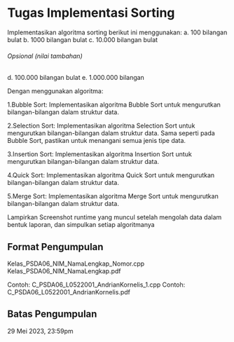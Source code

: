 # Tugas Implementasi Sorting

Implementasikan algoritma sorting berikut ini menggunakan:
a. 100 bilangan bulat 
b. 1000 bilangan bulat 
c. 10.000 bilangan bulat

###### Opsional (nilai tambahan)
d. 100.000 bilangan bulat 
e. 1.000.000 bilangan 

Dengan menggunakan algoritma:

1.Bubble Sort: Implementasikan algoritma Bubble Sort untuk mengurutkan bilangan-bilangan dalam struktur data.

2.Selection Sort: Implementasikan algoritma Selection Sort untuk mengurutkan bilangan-bilangan dalam struktur data. Sama seperti pada Bubble Sort, pastikan untuk menangani semua jenis tipe data.

3.Insertion Sort: Implementasikan algoritma Insertion Sort untuk mengurutkan bilangan-bilangan dalam struktur data. 

4.Quick Sort: Implementasikan algoritma Quick Sort untuk mengurutkan bilangan-bilangan dalam struktur data.

5.Merge Sort: Implementasikan algoritma Merge Sort untuk mengurutkan bilangan-bilangan dalam struktur data. 

Lampirkan Screenshot runtime yang muncul setelah mengolah data dalam bentuk laporan, dan simpulkan setiap algoritmanya

## Format Pengumpulan
Kelas_PSDA06_NIM_NamaLengkap_Nomor.cpp
Kelas_PSDA06_NIM_NamaLengkap.pdf

Contoh: C_PSDA06_L0522001_AndrianKornelis_1.cpp
Contoh: C_PSDA06_L0522001_AndrianKornelis.pdf

## Batas Pengumpulan
29 Mei 2023, 23:59pm
